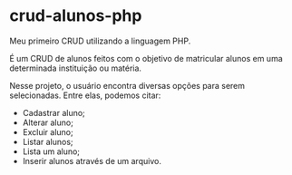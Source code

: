 # crud-alunos-php

Meu primeiro CRUD utilizando a linguagem PHP.

É um CRUD de alunos feitos com o objetivo de matricular alunos em uma determinada instituição ou matéria.

Nesse projeto, o usuário encontra diversas opções para serem selecionadas. Entre elas, podemos citar:

- Cadastrar aluno;
- Alterar aluno;
- Excluir aluno;
- Listar alunos;
- Lista um aluno;
- Inserir alunos através de um arquivo.
